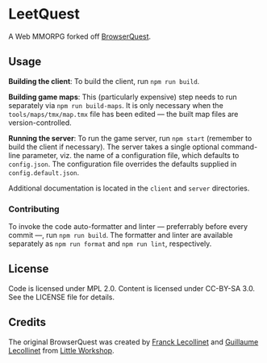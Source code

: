 # LeetQuest

A Web MMORPG forked off
[BrowserQuest](https://github.com/mozilla/BrowserQuest).

## Usage

**Building the client**: To build the client, run `npm run build`.

**Building game maps**: This (particularly expensive) step needs to run
separately via `npm run build-maps`. It is only necessary when the
`tools/maps/tmx/map.tmx` file has been edited — the built map files are
version-controlled.

**Running the server**: To run the game server, run `npm start` (remember to
build the client if necessary). The server takes a single optional
command-line parameter, viz. the name of a configuration file, which defaults
to `config.json`. The configuration file overrides the defaults supplied in
`config.default.json`.

Additional documentation is located in the `client` and `server` directories.

### Contributing

To invoke the code auto-formatter and linter — preferrably before every
commit —, run `npm run build`. The formatter and linter are available
separately as `npm run format` and `npm run lint`, respectively.

## License

Code is licensed under MPL 2.0. Content is licensed under CC-BY-SA 3.0.
See the LICENSE file for details.

## Credits

The original BrowserQuest was created by
[Franck Lecollinet](https://twitter.com/whatthefranck) and
[Guillaume Lecollinet](https://twitter.com/glecollinet) from
[Little Workshop](https://www.littleworkshop.fr).
